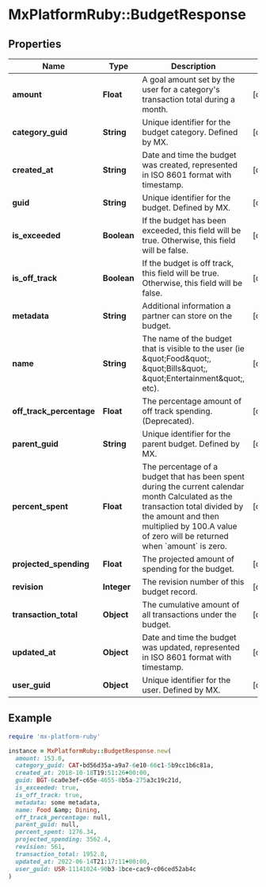 # MxPlatformRuby::BudgetResponse

## Properties

| Name | Type | Description | Notes |
| ---- | ---- | ----------- | ----- |
| **amount** | **Float** | A goal amount set by the user for a category&#39;s transaction total during a month. | [optional] |
| **category_guid** | **String** | Unique identifier for the budget category. Defined by MX. | [optional] |
| **created_at** | **String** | Date and time the budget was created, represented in ISO 8601 format with timestamp. | [optional] |
| **guid** | **String** | Unique identifier for the budget. Defined by MX. | [optional] |
| **is_exceeded** | **Boolean** | If the budget has been exceeded, this field will be true. Otherwise, this field will be false. | [optional] |
| **is_off_track** | **Boolean** | If the budget is off track, this field will be true. Otherwise, this field will be false. | [optional] |
| **metadata** | **String** | Additional information a partner can store on the budget. | [optional] |
| **name** | **String** | The name of the budget that is visible to the user (ie \&quot;Food\&quot;, \&quot;Bills\&quot;, \&quot;Entertainment\&quot;, etc). | [optional] |
| **off_track_percentage** | **Float** | The percentage amount of off track spending. (Deprecated). | [optional] |
| **parent_guid** | **String** | Unique identifier for the parent budget. Defined by MX. | [optional] |
| **percent_spent** | **Float** | The percentage of a budget that has been spent during the current calendar month Calculated as the transaction total divided by the amount and then multiplied by 100.A value of zero will be returned when &#x60;amount&#x60; is zero. | [optional] |
| **projected_spending** | **Float** | The projected amount of spending for the budget. | [optional] |
| **revision** | **Integer** | The revision number of this budget record. | [optional] |
| **transaction_total** | **Object** | The cumulative amount of all transactions under the budget. | [optional] |
| **updated_at** | **Object** | Date and time the budget was updated, represented in ISO 8601 format with timestamp. | [optional] |
| **user_guid** | **Object** | Unique identifier for the user. Defined by MX. | [optional] |

## Example

```ruby
require 'mx-platform-ruby'

instance = MxPlatformRuby::BudgetResponse.new(
  amount: 153.0,
  category_guid: CAT-bd56d35a-a9a7-6e10-66c1-5b9cc1b6c81a,
  created_at: 2018-10-18T19:51:26+00:00,
  guid: BGT-6ca0e3ef-c65e-4655-8b5a-275a3c19c21d,
  is_exceeded: true,
  is_off_track: true,
  metadata: some metadata,
  name: Food &amp; Dining,
  off_track_percentage: null,
  parent_guid: null,
  percent_spent: 1276.34,
  projected_spending: 3562.4,
  revision: 561,
  transaction_total: 1952.8,
  updated_at: 2022-06-14T21:17:11+00:00,
  user_guid: USR-11141024-90b3-1bce-cac9-c06ced52ab4c
)
```

